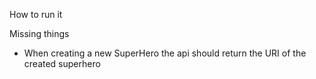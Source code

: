 How to run it


Missing things
- When creating a new SuperHero the api should return the URI of the created superhero
